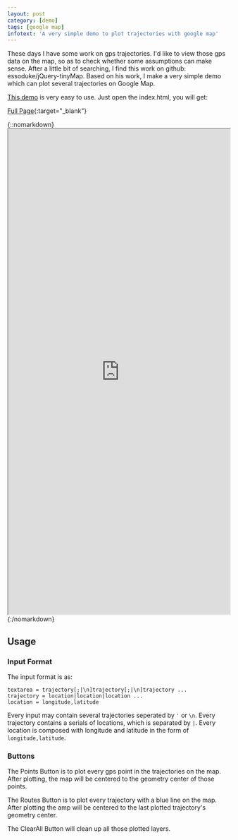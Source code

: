 ```yaml
---
layout: post
category: [demo]
tags: [google map]
infotext: 'A very simple demo to plot trajectories with google map'
---
```


These days I have some work on gps trajectories. I'd like to view those gps data on the map, so as to check whether some 
assumptions can make sense. After a little bit of searching, I find this work on github: essoduke/jQuery-tinyMap. Based 
on his work, I make a very simple demo which can plot several trajectories on Google Map.

<!-- more -->

[This demo](https://github.com/wuciawe/GoogleMapDemo) is very easy to use. Just open the index.html, you will get:

[Full Page](http://wuciawe.github.io/GoogleMapDemo/){:target="_blank"}

{::nomarkdown}
    <iframe src="http://wuciawe.github.io/GoogleMapDemo/" width=100% height=1100px>
        <p>
            Your browser does not support iframes.
        </p>
    </iframe>
{:/nomarkdown}


## Usage

### Input Format

The input format is as:

    textarea = trajectory[;|\n]trajectory[;|\n]trajectory ...
    trajectory = location|location|location ...
    location = longitude,latitude

Every input may contain several trajectories seperated by `'` or `\n`.
Every trajectory contains a serials of locations, which is separated by `|`.
Every location is composed with longitude and latitude in the form of `longitude,latitude`.

### Buttons

The Points Button is to plot every gps point in the trajectories on the map. After plotting, the map will be centered to 
the geometry center of those points.

The Routes Button is to plot every trajectory with a blue line on the map. After plotting the amp will be centered to the 
last plotted trajectory's geometry center.

The ClearAll Button will clean up all those plotted layers.